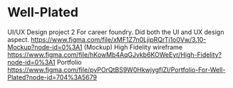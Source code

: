 # Well-Plated
UI/UX Design project 2 For career foundry. Did both the UI and UX design aspect.
https://www.figma.com/file/xMF1Z7n0LjipRQrTj1o0Vw/3.10-Mockup?node-id=0%3A1 (Mockup)
High Fidelity wireframe https://www.figma.com/file/hKowMb4AqGJvkb6KOWeEyr/High-Fidelity?node-id=0%3A1
Portfolio https://www.figma.com/file/pvPOrQtBS9W0HkwjygfIZI/Portfolio-For-Well-Plated?node-id=704%3A5679
